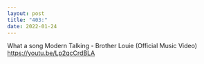 ```yaml
---
layout: post
title: "403:"
date: 2022-01-24
---
```


What a song
 Modern Talking - Brother Louie (Official Music Video)
https://youtu.be/Lp2qcCrdBLA

